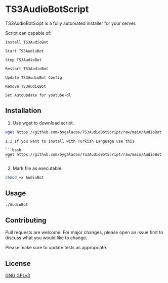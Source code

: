 # TS3AudioBotScript

TS3AudioBotScipt is a fully automated installer for your server.

Script can capable of:

	Install TS3AudioBot

	Start TS3AudioBot

	Stop TS3AudioBot

	Restart TS3AudioBot

	Update TS3AudioBot Config
	
	Remove TS3AudioBot

	Set AutoUpdate for youtube-dl
 

## Installation

1. Use wget to download script.

```bash
wget https://github.com/bygalacos/TS3AudioBotScript/raw/main/AudioBot
```

	1.1 If you want to install with Turkish Language use this

	```bash
	wget https://github.com/bygalacos/TS3AudioBotScript/raw/main/AudioBot
	```

2. Mark file as executable.

```bash
chmod +x AudioBot
```

## Usage

```
./AudioBot
```

## Contributing
Pull requests are welcome. For major changes, please open an issue first to discuss what you would like to change.

Please make sure to update tests as appropriate.

## License
[GNU GPLv3](https://choosealicense.com/licenses/gpl-3.0/)
